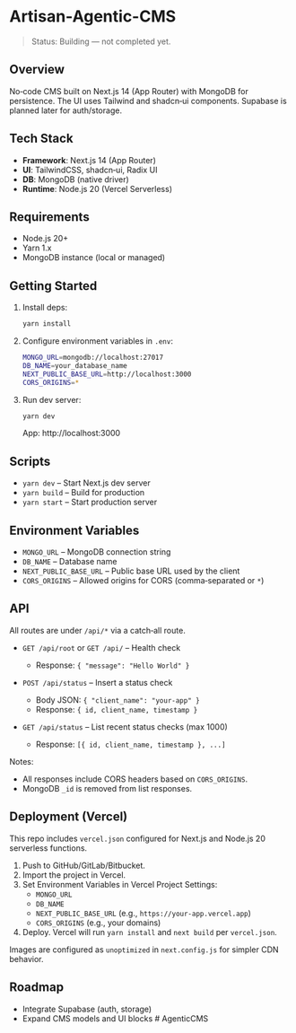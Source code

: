 # Artisan-Agentic-CMS

> Status: Building — not completed yet.

## Overview
No‑code CMS built on Next.js 14 (App Router) with MongoDB for persistence. The UI uses Tailwind and shadcn‑ui components. Supabase is planned later for auth/storage.

## Tech Stack
- **Framework**: Next.js 14 (App Router)
- **UI**: TailwindCSS, shadcn‑ui, Radix UI
- **DB**: MongoDB (native driver)
- **Runtime**: Node.js 20 (Vercel Serverless)

## Requirements
- Node.js 20+
- Yarn 1.x
- MongoDB instance (local or managed)

## Getting Started
1. Install deps:
   ```bash
   yarn install
   ```
2. Configure environment variables in `.env`:
   ```bash
   MONGO_URL=mongodb://localhost:27017
   DB_NAME=your_database_name
   NEXT_PUBLIC_BASE_URL=http://localhost:3000
   CORS_ORIGINS=*
   ```
3. Run dev server:
   ```bash
   yarn dev
   ```
   App: http://localhost:3000

## Scripts
- `yarn dev` – Start Next.js dev server
- `yarn build` – Build for production
- `yarn start` – Start production server

## Environment Variables
- `MONGO_URL` – MongoDB connection string
- `DB_NAME` – Database name
- `NEXT_PUBLIC_BASE_URL` – Public base URL used by the client
- `CORS_ORIGINS` – Allowed origins for CORS (comma‑separated or `*`)

## API
All routes are under `/api/*` via a catch‑all route.

- `GET /api/root` or `GET /api/` – Health check
  - Response: `{ "message": "Hello World" }`

- `POST /api/status` – Insert a status check
  - Body JSON: `{ "client_name": "your-app" }`
  - Response: `{ id, client_name, timestamp }`

- `GET /api/status` – List recent status checks (max 1000)
  - Response: `[{ id, client_name, timestamp }, ...]`

Notes:
- All responses include CORS headers based on `CORS_ORIGINS`.
- MongoDB `_id` is removed from list responses.

## Deployment (Vercel)
This repo includes `vercel.json` configured for Next.js and Node.js 20 serverless functions.

1. Push to GitHub/GitLab/Bitbucket.
2. Import the project in Vercel.
3. Set Environment Variables in Vercel Project Settings:
   - `MONGO_URL`
   - `DB_NAME`
   - `NEXT_PUBLIC_BASE_URL` (e.g., `https://your-app.vercel.app`)
   - `CORS_ORIGINS` (e.g., your domains)
4. Deploy. Vercel will run `yarn install` and `next build` per `vercel.json`.

Images are configured as `unoptimized` in `next.config.js` for simpler CDN behavior.

## Roadmap
- Integrate Supabase (auth, storage)
- Expand CMS models and UI blocks
#   A g e n t i c C M S  
 